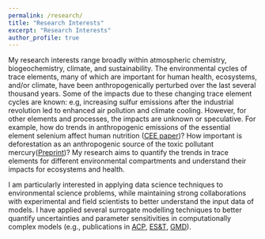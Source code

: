 ```yaml
---
permalink: /research/
title: "Research Interests"
excerpt: "Research Interests"
author_profile: true
---
```

My research interests range broadly within atmospheric chemistry, biogeochemistry, climate, and sustainability. The environmental cycles of trace elements, many of which are important for human health, ecosystems, and/or climate, have been anthropogenically perturbed over the last several thousand years. Some of the impacts due to these changing trace element cycles are known: e.g, increasing sulfur emissions after the industrial revolution led to enhanced air pollution and climate cooling. However, for other elements and processes, the impacts are unknown or speculative. For example, how do trends in anthropogenic emissions of the essential element selenium affect human nutrition ([CEE paper](https://doi.org/10.1038/s43247-021-00172-0))? How important is deforestation as an anthropogenic source of the toxic pollutant mercury([Preprint](https://doi.org/10.31223/X5TQ03))? My research aims to quantify the trends in trace elements for different environmental compartments and understand their impacts for ecosystems and health.

I am particularly interested in applying data science techniques to environmental science problems, while maintaining strong collaborations with experimental and field scientists to better understand the input data of models. I have applied several surrogate modelling techniques to better quantify uncertainties and parameter sensitivities in computationally complex models (e.g., publications in [ACP](https://doi.org/10.5194/acp-20-1363-2020), [ES&T](https://doi.org/10.1021/acs.est.0c01408), [GMD](https://doi.org/10.5194/gmd-16-2037-2023)).
